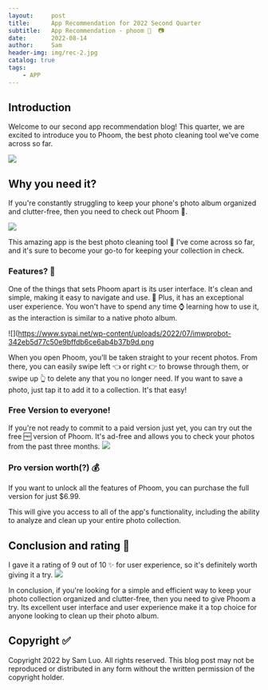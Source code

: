 ```yaml
---
layout:     post
title:      App Recommendation for 2022 Second Quarter 
subtitle:   App Recommendation - phoom 🚮  📷
date:       2022-08-14
author:     Sam
header-img: img/rec-2.jpg
catalog: true
tags:
    - APP
---
```


## Introduction
Welcome to our second app recommendation blog! This quarter, we are excited to introduce you to Phoom, the best photo cleaning tool we've come across so far.

![]([https://is3-ssl.mzstatic.com/image/thumb/Purple122/v4/3c/86/91/3c869184-d366-468c-ca3c-9a641721bd6a/AppIcon-0-1x_U007emarketing-0-10-0-85-220.png/1200x630wa.png]())

## Why you need it?
If you're constantly struggling to keep your phone's photo album organized and clutter-free, then you need to check out Phoom 📱. 

![](https://cdnimg.redian.news/mmbiz_png/yZPTcMGWibvtEPwiaBbLrbRFejS59vj2sYfianx0e895xicnLYWuEDvvGdeicr6JEShRjicafd84Aa5cbdOYIRwz21tw/640?wx_fmt=png)

This amazing app is the best photo cleaning tool 🚮 I've come across so far, and it's sure to become your go-to for keeping your collection in check. 

### Features? 📸
One of the things that sets Phoom apart is its user interface. It's clean and simple, making it easy to navigate and use. 📲 
Plus, it has an exceptional user experience. 
You won't have to spend any time ⌚️ learning how to use it, as the interaction is similar to a native photo album.

![](https://www.sypai.net/wp-content/uploads/2022/07/imwprobot-342eb5d77c50e9bffdb6ce6ab4b37b9d.png
 
When you open Phoom, you'll be taken straight to your recent photos. 
From there, you can easily swipe left 👈 or right 👉 to browse through them, or swipe up 👆 to delete any that you no longer need. 
If you want to save a photo, just tap it to add it to a collection. It's that easy!

### Free Version to everyone!
If you're not ready to commit to a paid version just yet, you can try out the free 🆓 version of Phoom. It's ad-free and allows you to check your photos from the past three months. 
![](https://p3.itc.cn/q_70/images03/20220730/deef64acd11746a9b86f11a3c0979c58.png)

### Pro version worth(?) 💰
If you want to unlock all the features of Phoom, you can purchase the full version for just $6.99. 

This will give you access to all of the app's functionality, including the ability to analyze and clean up your entire photo collection.

## Conclusion and rating 🌟
I gave it a rating of 9 out of 10 ✨ for user experience, so it's definitely worth giving it a try.
![](https://p.kindpng.com/picc/s/755-7559393_regal-floor-paints-9-star-review-graphics-hd.png)

In conclusion, if you're looking for a simple and efficient way to keep your photo collection organized and clutter-free, then you need to give Phoom a try. 
Its excellent user interface and user experience make it a top choice for anyone looking to clean up their photo album.


## Copyright ✅
Copyright 2022 by Sam Luo. All rights reserved. This blog post may not be reproduced or distributed in any form without the written permission of the copyright holder.
